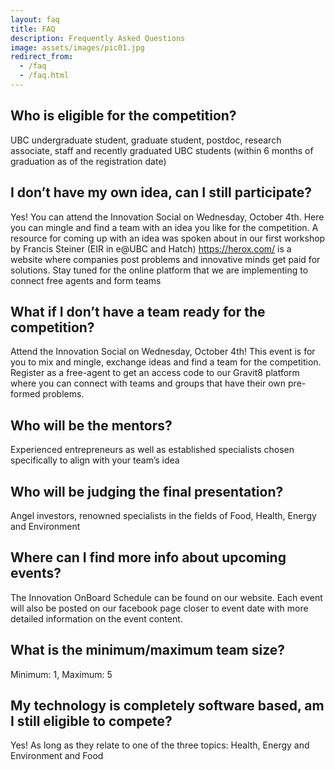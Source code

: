 ```yaml
---
layout: faq
title: FAQ
description: Frequently Asked Questions
image: assets/images/pic01.jpg
redirect_from:
  - /faq
  - /faq.html
---
```


## Who is eligible for the competition?
UBC undergraduate student, graduate student, postdoc, research associate, staff and recently graduated UBC students (within 6 months of graduation as of the registration date)

## I don’t have my own idea, can I still participate?
Yes! You can attend the Innovation Social on Wednesday, October 4th. Here you can mingle and find a team with an idea you like for the competition. A resource for coming up with an idea was spoken about in our first workshop by Francis Steiner (EIR in e@UBC and Hatch) https://herox.com/ is a website where companies post problems and innovative minds get paid for solutions. Stay tuned for the online platform that we are implementing to connect free agents and form teams

## What if I don’t have a team ready for the competition?
Attend the Innovation Social on Wednesday, October 4th! This event is for you to mix and mingle, exchange ideas and find a team for the competition. Register as a free-agent to get an access code to our Gravit8 platform where you can connect with teams and groups that have their own pre-formed problems.

## Who will be the mentors?
Experienced entrepreneurs as well as established specialists chosen specifically to align with your team’s idea

## Who will be judging the final presentation?
Angel investors, renowned specialists in the fields of Food, Health, Energy and Environment

## Where can I find more info about upcoming events?
The Innovation OnBoard Schedule can be found on our website. Each event will also be posted on our facebook page closer to event date with more detailed information on the event content.

## What is the minimum/maximum team size?
Minimum: 1, Maximum: 5

## My technology is completely software based, am I still eligible to compete?
Yes! As long as they relate to one of the three topics: Health, Energy and Environment and Food
